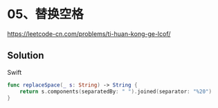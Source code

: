 # 05、替换空格

<https://leetcode-cn.com/problems/ti-huan-kong-ge-lcof/>

## Solution

Swift

```swift
func replaceSpace(_ s: String) -> String {
    return s.components(separatedBy: " ").joined(separator: "%20")
}
```